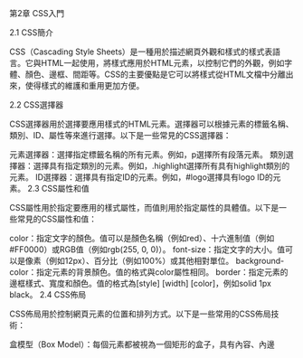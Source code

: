 第2章 CSS入門

2.1 CSS簡介

CSS（Cascading Style Sheets）是一種用於描述網頁外觀和樣式的樣式表語言。它與HTML一起使用，將樣式應用於HTML元素，以控制它們的外觀，例如字體、顏色、邊框、間距等。CSS的主要優點是它可以將樣式從HTML文檔中分離出來，使得樣式的維護和重用更加方便。

2.2 CSS選擇器

CSS選擇器用於選擇要應用樣式的HTML元素。選擇器可以根據元素的標籤名稱、類別、ID、屬性等來進行選擇。以下是一些常見的CSS選擇器：

元素選擇器：選擇指定標籤名稱的所有元素。例如，p選擇所有段落元素。
類別選擇器：選擇具有指定類別的元素。例如，.highlight選擇所有具有highlight類別的元素。
ID選擇器：選擇具有指定ID的元素。例如，#logo選擇具有logo ID的元素。
2.3 CSS屬性和值

CSS屬性用於指定要應用的樣式屬性，而值則用於指定屬性的具體值。以下是一些常見的CSS屬性和值：

color：指定文字的顏色。值可以是顏色名稱（例如red）、十六進制值（例如#FF0000）或RGB值（例如rgb(255, 0, 0)）。
font-size：指定文字的大小。值可以是像素（例如12px）、百分比（例如100%）或其他相對單位。
background-color：指定元素的背景顏色。值的格式與color屬性相同。
border：指定元素的邊框樣式、寬度和顏色。值的格式為[style] [width] [color]，例如solid 1px black。
2.4 CSS佈局

CSS佈局用於控制網頁元素的位置和排列方式。以下是一些常用的CSS佈局技術：

盒模型（Box Model）：每個元素都被視為一個矩形的盒子，具有內容、內邊
